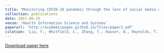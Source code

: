 ```yaml
---
title: "Monitoring COVID-19 pandemic through the lens of social media using natural language processing and machine learning"
collection: publications
date: 2021-06-25
venue: 'Health Information Science and Systems'
paperurl: 'http://academicpages.github.io/files/paper1.pdf'
citation: 'Liu, Y., Whitfield, C., Zhang, T., Hauser, A., Reynolds, T., & Anwar, M. (2021). Monitoring COVID-19 pandemic through the lens of social media using natural language processing and machine learning. Health Information Science and Systems, 9(1), 25.'
---
```


[Download paper here](https://link.springer.com/article/10.1007/s13755-021-00158-4)
